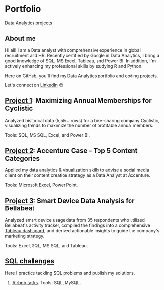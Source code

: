 # Portfolio
Data Analytics projects

## About me
Hi all! I am a Data analyst with comprehensive experience in global recruitment and HR. Recently certified by Google in Data Analytics, I bring a good knowledge of SQL, MS Excel, Tableau, and Power BI. In addition, I'm actively enhancing my professional skills by studying R and Python. 

Here on GitHub, you'll find my Data Analytics portfolio and coding projects.

Let's connect on [LinkedIn](https://www.linkedin.com/in/liubovabramova/) :blush:

## [Project 1](https://github.com/luba-abramova/Portfolio/blob/main/Cyclistic/1_Introduction.md): Maximizing Annual Memberships for Cyclistic
Analyzed historical data (5,5M+ rows) for a bike-sharing company Cyclistic, 
visualizing trends to maximize the number of profitable annual members. 

Tools: SQL, MS SQL, Excel, and Power BI.


## [Project 2](https://github.com/luba-abramova/Portfolio/blob/main/Accenture%20case/project.md): Accenture Case - Top 5 Content Categories

Applied my data analytics & visualization skills to advise a social media client on their content creation strategy as a Data Analyst at Accenture.

Tools: Microsoft Excel, Power Point.


## [Project 3](https://github.com/luba-abramova/Portfolio/blob/main/Bellabeat/1_Introduction.md): Smart Device Data Analysis for Bellabeat
Analyzed smart device usage data from 35 respondents who utilized Bellabeat's activity tracker, compiled the findings into a comprehensive [Tableau dashboard](https://public.tableau.com/app/profile/liubov.abramova/viz/Bellabeatusagesummary/Dashboard1), and derived actionable insights to guide the company's marketing strategy.

Tools: Excel, SQL, MS SQL, and Tableau.


## [SQL challenges](https://github.com/luba-abramova/Portfolio/tree/main/SQL%20challenges)
Here I practice tackling SQL problems and publish my solutions.

1. [Airbnb tasks](https://github.com/luba-abramova/Portfolio/blob/main/SQL%20challenges/Airbnb%20tasks.md). Tools: SQL, MySQL.


